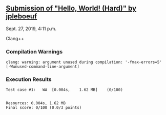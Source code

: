 ## [Submission of "Hello, World! (Hard)" by jpleboeuf](https://dmoj.ca/submission/1607953)

Sept. 27, 2019, 4:11 p.m.

Clang++

### Compilation Warnings

```
clang: warning: argument unused during compilation: '-fmax-errors=5' [-Wunused-command-line-argument]
```

### Execution Results

```
Test case #1:	WA	[0.004s,	1.62 MB]	(0/100)


Resources: 0.004s, 1.62 MB
Final score: 0/100 (0.0/3 points)
```
